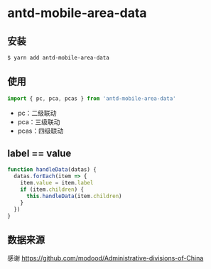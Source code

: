 # antd-mobile-area-data

## 安装

```bash
$ yarn add antd-mobile-area-data
```

## 使用

```js
import { pc, pca, pcas } from 'antd-mobile-area-data'
```

- pc：二级联动
- pca：三级联动
- pcas：四级联动

## label == value

```js
function handleData(datas) {
  datas.forEach(item => {
    item.value = item.label
    if (item.children) {
      this.handleData(item.children)
    }
  })
}
```

## 数据来源

感谢 https://github.com/modood/Administrative-divisions-of-China
